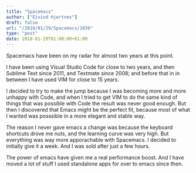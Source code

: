 ```yaml
---
title: "Spacemacs"
author: ["Eivind Hjertnes"]
draft: false
url: "/2018/01/29/Spacemacs/1036"
type: "post"
date: 2018-01-29T01:00:00+01:00
---
```


Spacemacs have been on my radar for almost two years at this point.

I have been using Visual Studio Code for close to two years, and then
Sublime Text since 2011, and Textmate since 2008; and before that in in
between I have used VIM for close to 15 years.

I decided to try to make the jump because I was becoming more and more
unhappy with Code, and when I tried to get VIM to do the same kind of
things that was possible with Code the result was never good enough. But
then I discovered that Emacs might be the perfect fit, because most of
what I wanted was posssible in a more elegant and stable way.

The reason I never gave emacs a change was because the keyboard
shortcuts drove me nuts, and the learning curve was very high. But
everything was way more apporachable with Spacemacs. I decided to
initially give it a week. And I was sold after just a few hours.

The power of emacs have given me a real performance boost. And I have
moved a lot of stuff I used standalone apps for over to emacs since
then.

